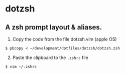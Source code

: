 # dotzsh
## A zsh prompt layout & aliases.

1. Copy the code from the file dotzsh.vim (apple OS)
```shell
$ pbcopy < ~/development/dotfiles/dotzsh/dotzsh.zsh
```
2. Paste the clipboard to the `.zshrc` file
```shell
$ vim ~/.zshrc
```
